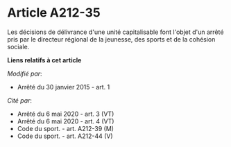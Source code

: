 # Article A212-35

Les décisions de délivrance d'une unité capitalisable font l'objet d'un arrêté pris par le directeur régional de la jeunesse,
des sports et de la cohésion sociale.

**Liens relatifs à cet article**

_Modifié par_:

  - Arrêté du 30 janvier 2015 - art. 1

_Cité par_:

  - Arrêté du 6 mai 2020 - art. 3 (VT)
  - Arrêté du 6 mai 2020 - art. 4 (VT)
  - Code du sport. - art. A212-39 (M)
  - Code du sport. - art. A212-44 (V)
